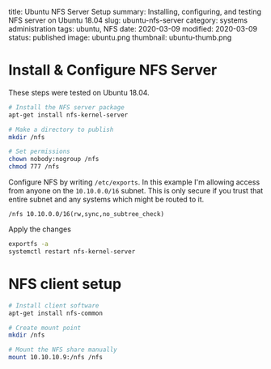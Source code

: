 title: Ubuntu NFS Server Setup
summary: Installing, configuring, and testing NFS server on Ubuntu 18.04
slug: ubuntu-nfs-server
category: systems administration
tags: ubuntu, NFS
date: 2020-03-09
modified: 2020-03-09
status: published
image: ubuntu.png
thumbnail: ubuntu-thumb.png


# Install & Configure NFS Server

These steps were tested on Ubuntu 18.04.

```bash
# Install the NFS server package
apt-get install nfs-kernel-server

# Make a directory to publish
mkdir /nfs

# Set permissions
chown nobody:nogroup /nfs
chmod 777 /nfs
```

Configure NFS by writing `/etc/exports`. In this example I'm allowing access
from anyone on the `10.10.0.0/16` subnet. This is only secure if you trust that
entire subnet and any systems which might be routed to it.

```text
/nfs 10.10.0.0/16(rw,sync,no_subtree_check)
```

Apply the changes

```bash
exportfs -a
systemctl restart nfs-kernel-server
```


# NFS client setup

```bash
# Install client software
apt-get install nfs-common

# Create mount point
mkdir /nfs

# Mount the NFS share manually
mount 10.10.10.9:/nfs /nfs
```
